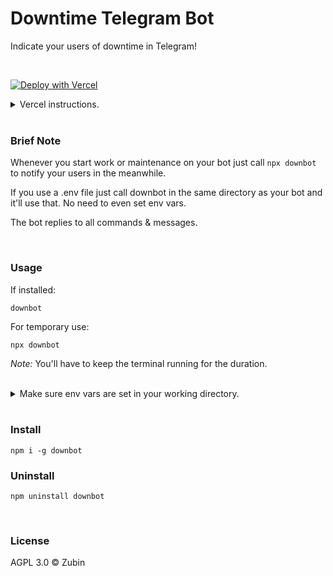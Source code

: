 # Downtime Telegram Bot

Indicate your users of downtime in Telegram!

<br>

[![Deploy with Vercel](https://vercel.com/button)](https://vercel.com/new/clone?repository-url=https%3A%2F%2Fgithub.com%2Flosparviero%2Fdowni%2Ftree%2Fvercel&env=BOT_TOKEN&project-name=downbot&repository-name=downbot)

<details>

<summary>
Vercel instructions.
</summary>

<br>

Note after deploying you have to set webhook.

Use the following webhook url:

```url
https://downbot-<your-vercel-username>.vercel.app/api/bot
```

Or just use [@hooktelebot](https://hooktelebot.t.me).

</details>

<br>

### Brief Note

Whenever you start work or maintenance on your bot just call ```npx downbot``` to notify your users in the meanwhile.

If you use a .env file just call downbot in the same directory as your bot and it'll use that. No need to even set env vars.

The bot replies to all commands & messages.

<br>

### Usage

If installed:

```shell
downbot
```
For temporary use:

```shell
npx downbot
```
_Note:_ You'll have to keep the terminal running for the duration.

<br>

<details>

<summary>
Make sure env vars are set in your working directory.
</summary>

<br>

On Mac / Linux

```bash
touch .env && { echo "BOT_TOKEN="; } >> .env && nano .env
```

On Windows

```cmd
type nul > .env && echo BOT_TOKEN= >> .env && notepad .env
```

</details>

<br>


### Install

```shell
npm i -g downbot
```

### Uninstall

```shell
npm uninstall downbot
```

<br>

### License

AGPL 3.0 ©️ Zubin
